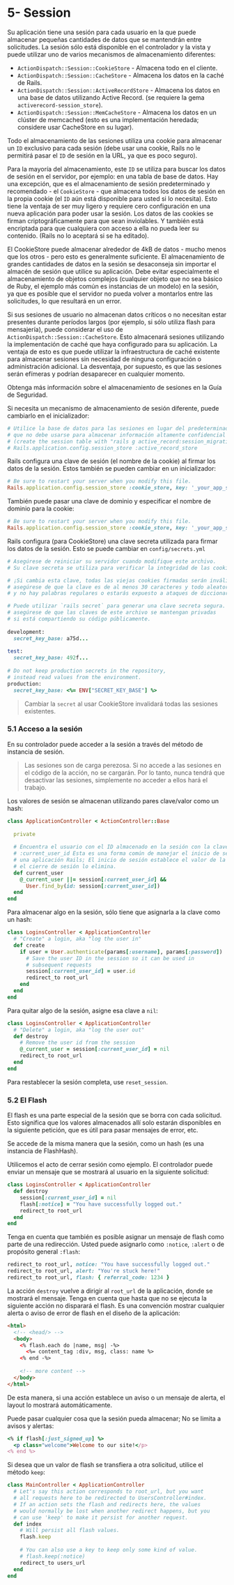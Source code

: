 # 5- Session

Su aplicación tiene una sesión para cada usuario en la que puede almacenar pequeñas cantidades de datos que se mantendrán entre solicitudes. La sesión sólo está disponible en el controlador y la vista y puede utilizar uno de varios mecanismos de almacenamiento diferentes:

* `ActionDispatch::Session::CookieStore` - Almacena todo en el cliente.
* `ActionDispatch::Session::CacheStore` - Almacena los datos en la caché de Rails.
* `ActionDispatch::Session::ActiveRecordStore` - Almacena los datos en una base de datos utilizando Active Record. \(se requiere la gema `activerecord-session_store`\).
* `ActionDispatch::Session::MemCacheStore` - Almacena los datos en un clúster de memcached \(esto es una implementación heredada; considere usar CacheStore en su lugar\).

Todo el almacenamiento de las sesiones utiliza una cookie para almacenar un `ID` exclusivo para cada sesión \(debe usar una cookie, Rails no le permitirá pasar el `ID` de sesión en la URL, ya que es poco seguro\).

Para la mayoría del almacenamiento, este `ID` se utiliza para buscar los datos de sesión en el servidor, por ejemplo: en una tabla de base de datos. Hay una excepción, que es el almacenamiento de sesión predeterminado y recomendado - el `CookieStore` - que almacena todos los datos de sesión en la propia cookie \(el `ID` aún está disponible para usted si lo necesita\). Esto tiene la ventaja de ser muy ligero y requiere cero configuración en una nueva aplicación para poder usar la sesión. Los datos de las cookies se firman criptográficamente para que sean inviolables. Y también está encriptada para que cualquiera con acceso a ella no pueda leer su contenido. \(Rails no lo aceptará si se ha editado\).

El CookieStore puede almacenar alrededor de 4kB de datos - mucho menos que los otros - pero esto es generalmente suficiente. El almacenamiento de grandes cantidades de datos en la sesión se desaconseja sin importar el almacén de sesión que utilice su aplicación. Debe evitar especialmente el almacenamiento de objetos complejos \(cualquier objeto que no sea básico de Ruby, el ejemplo más común es instancias de un modelo\) en la sesión, ya que es posible que el servidor no pueda volver a montarlos entre las solicitudes, lo que resultará en un error.

Si sus sesiones de usuario no almacenan datos críticos o no necesitan estar presentes durante períodos largos \(por ejemplo, si sólo utiliza flash para mensajería\), puede considerar el uso de `ActionDispatch::Session::CacheStore`. Esto almacenará sesiones utilizando la implementación de caché que haya configurado para su aplicación. La ventaja de esto es que puede utilizar la infraestructura de caché existente para almacenar sesiones sin necesidad de ninguna configuración o administración adicional. La desventaja, por supuesto, es que las sesiones serán efímeras y podrían desaparecer en cualquier momento.

Obtenga más información sobre el almacenamiento de sesiones en la Guía de Seguridad.

Si necesita un mecanismo de almacenamiento de sesión diferente, puede cambiarlo en el inicializador:

```ruby
# Utilice la base de datos para las sesiones en lugar del predeterminado basado en cookies,
# que no debe usarse para almacenar información altamente confidencial
# (create the session table with "rails g active_record:session_migration")
# Rails.application.config.session_store :active_record_store
```

Rails configura una clave de sesión \(el nombre de la cookie\) al firmar los datos de la sesión. Estos también se pueden cambiar en un inicializador:

```ruby
# Be sure to restart your server when you modify this file.
Rails.application.config.session_store :cookie_store, key: '_your_app_session'
```

También puede pasar una clave de dominio y especificar el nombre de dominio para la cookie:

```ruby
# Be sure to restart your server when you modify this file.
Rails.application.config.session_store :cookie_store, key: '_your_app_session', domain: ".example.com"
```

Rails configura \(para CookieStore\) una clave secreta utilizada para firmar los datos de la sesión. Esto se puede cambiar en `config/secrets.yml`

```ruby
# Asegúrese de reiniciar su servidor cuando modifique este archivo.
# Su clave secreta se utiliza para verificar la integridad de las cookies firmadas.

# ¡Si cambia esta clave, todas las viejas cookies firmadas serán inválidas!
# asegúrese de que la clave es de al menos 30 caracteres y todo aleatorio,
# y no hay palabras regulares o estarás expuesto a ataques de diccionario.

# Puede utilizar `rails secret` para generar una clave secreta segura.
# asegúrese de que las claves de este archivo se mantengan privadas
# si está compartiendo su código públicamente.
 
development:
  secret_key_base: a75d...
 
test:
  secret_key_base: 492f...
 
# Do not keep production secrets in the repository,
# instead read values from the environment.
production:
  secret_key_base: <%= ENV["SECRET_KEY_BASE"] %>
```

> Cambiar la `secret` al usar CookieStore invalidará todas las sesiones existentes.

### 5.1 Acceso a la sesión

En su controlador puede acceder a la sesión a través del método de instancia de sesión.

> Las sesiones son de carga perezosa. Si no accede a las sesiones en el código de la acción, no se cargarán. Por lo tanto, nunca tendrá que desactivar las sesiones, simplemente no acceder a ellos hará el trabajo.

Los valores de sesión se almacenan utilizando pares clave/valor como un hash:

```ruby
class ApplicationController < ActionController::Base
 
  private
 
  # Encuentra el usuario con el ID almacenado en la sesión con la clave 
  # :current_user_id Esta es una forma común de manejar el inicio de sesión de un usuario en
  # una aplicación Rails; El inicio de sesión establece el valor de la sesión y
  # el cierre de sesión lo elimina.
  def current_user
    @_current_user ||= session[:current_user_id] &&
      User.find_by(id: session[:current_user_id])
  end
end
```

Para almacenar algo en la sesión, sólo tiene que asignarla a la clave como un hash:

```ruby
class LoginsController < ApplicationController
  # "Create" a login, aka "log the user in"
  def create
    if user = User.authenticate(params[:username], params[:password])
      # Save the user ID in the session so it can be used in
      # subsequent requests
      session[:current_user_id] = user.id
      redirect_to root_url
    end
  end
end
```

Para quitar algo de la sesión, asigne esa clave a `nil`:

```ruby
class LoginsController < ApplicationController
  # "Delete" a login, aka "log the user out"
  def destroy
    # Remove the user id from the session
    @_current_user = session[:current_user_id] = nil
    redirect_to root_url
  end
end
```

Para restablecer la sesión completa, use `reset_session`.

### 5.2 El Flash

El flash es una parte especial de la sesión que se borra con cada solicitud. Esto significa que los valores almacenados allí solo estarán disponibles en la siguiente petición, que es útil para pasar mensajes de error, etc.

Se accede de la misma manera que la sesión, como un hash \(es una instancia de FlashHash\).

Utilicemos el acto de cerrar sesión como ejemplo. El controlador puede enviar un mensaje que se mostrará al usuario en la siguiente solicitud:

```ruby
class LoginsController < ApplicationController
  def destroy
    session[:current_user_id] = nil
    flash[:notice] = "You have successfully logged out."
    redirect_to root_url
  end
end
```

Tenga en cuenta que también es posible asignar un mensaje de flash como parte de una redirección. Usted puede asignarlo como `:notice`, `:alert` o de propósito general `:flash`:

```ruby
redirect_to root_url, notice: "You have successfully logged out."
redirect_to root_url, alert: "You're stuck here!"
redirect_to root_url, flash: { referral_code: 1234 }
```

La acción `destroy` vuelve a dirigir al `root_url` de la aplicación, donde se mostrará el mensaje. Tenga en cuenta que hasta que no se ejecuta la siguiente acción no disparará el flash. Es una convención mostrar cualquier alerta o aviso de error de flash en el diseño de la aplicación:

```html
<html>
  <!-- <head/> -->
  <body>
    <% flash.each do |name, msg| -%>
      <%= content_tag :div, msg, class: name %>
    <% end -%>
 
    <!-- more content -->
  </body>
</html>
```

De esta manera, si una acción establece un aviso o un mensaje de alerta, el layout lo mostrará automáticamente.

Puede pasar cualquier cosa que la sesión pueda almacenar; No se limita a avisos y alertas:

```ruby
<% if flash[:just_signed_up] %>
  <p class="welcome">Welcome to our site!</p>
<% end %>
```

Si desea que un valor de flash se transfiera a otra solicitud, utilice el método `keep`:

```ruby
class MainController < ApplicationController
  # Let's say this action corresponds to root_url, but you want
  # all requests here to be redirected to UsersController#index.
  # If an action sets the flash and redirects here, the values
  # would normally be lost when another redirect happens, but you
  # can use 'keep' to make it persist for another request.
  def index
    # Will persist all flash values.
    flash.keep
 
    # You can also use a key to keep only some kind of value.
    # flash.keep(:notice)
    redirect_to users_url
  end
end
```



